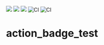 <img src="https://img.shields.io/github/v/release/ckilpatrick20/action_badge_test"> <img src="https://img.shields.io/github/issues-pr-raw/ckilpatrick20/action_badge_test"> <img src="https://img.shields.io/github/workflow/status/ckilpatrick20/action_badge_test/CI/master?label=CI&logo=GitHub"> ![CI](https://img.shields.io/github/workflow/status/ckilpatrick20/action_badge_test/CI/master?label=CI&logo=GitHub) ![CI](https://github.com/ckilpatrick20/action_badge_test/workflows/CI/badge.svg?branch=master)

# action_badge_test
